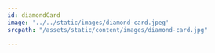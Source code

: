 ```yaml
---
id: diamondCard 
image: '../../static/images/diamond-card.jpeg'
srcpath: "/assets/static/content/images/diamond-card.jpg"

---
```

